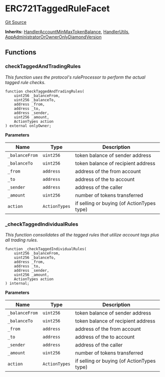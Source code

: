 # ERC721TaggedRuleFacet
[Git Source](https://github.com/thrackle-io/aquifi-rules-v1/blob/3646d7220ca1c3c6e396c1c58012716f59073c50/src/client/token/handler/diamond/ERC721TaggedRuleFacet.sol)

**Inherits:**
[HandlerAccountMinMaxTokenBalance](/src/client/token/handler/ruleContracts/HandlerAccountMinMaxTokenBalance.sol/contract.HandlerAccountMinMaxTokenBalance.md), [HandlerUtils](/src/client/token/handler/common/HandlerUtils.sol/contract.HandlerUtils.md), [AppAdministratorOrOwnerOnlyDiamondVersion](/src/client/token/handler/common/AppAdministratorOrOwnerOnlyDiamondVersion.sol/contract.AppAdministratorOrOwnerOnlyDiamondVersion.md)


## Functions
### checkTaggedAndTradingRules

*This function uses the protocol's ruleProcessor to perform the actual tagged rule checks.*


```solidity
function checkTaggedAndTradingRules(
    uint256 _balanceFrom,
    uint256 _balanceTo,
    address _from,
    address _to,
    address _sender,
    uint256 _amount,
    ActionTypes action
) external onlyOwner;
```
**Parameters**

|Name|Type|Description|
|----|----|-----------|
|`_balanceFrom`|`uint256`|token balance of sender address|
|`_balanceTo`|`uint256`|token balance of recipient address|
|`_from`|`address`|address of the from account|
|`_to`|`address`|address of the to account|
|`_sender`|`address`|address of the caller|
|`_amount`|`uint256`|number of tokens transferred|
|`action`|`ActionTypes`|if selling or buying (of ActionTypes type)|


### _checkTaggedIndividualRules

*This function consolidates all the tagged rules that utilize account tags plus all trading rules.*


```solidity
function _checkTaggedIndividualRules(
    uint256 _balanceFrom,
    uint256 _balanceTo,
    address _from,
    address _to,
    address _sender,
    uint256 _amount,
    ActionTypes action
) internal;
```
**Parameters**

|Name|Type|Description|
|----|----|-----------|
|`_balanceFrom`|`uint256`|token balance of sender address|
|`_balanceTo`|`uint256`|token balance of recipient address|
|`_from`|`address`|address of the from account|
|`_to`|`address`|address of the to account|
|`_sender`|`address`|address of the caller|
|`_amount`|`uint256`|number of tokens transferred|
|`action`|`ActionTypes`|if selling or buying (of ActionTypes type)|


